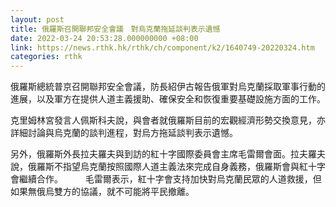 ```yaml
---
layout: post
title: 俄羅斯召開聯邦安全會議　對烏克蘭拖延談判表示遺憾
date: 2022-03-24 20:53:28.000000000 +08:00
link: https://news.rthk.hk/rthk/ch/component/k2/1640749-20220324.htm
categories: rthk
---
```


俄羅斯總統普京召開聯邦安全會議，防長紹伊古報告俄軍對烏克蘭採取軍事行動的進展，以及軍方在提供人道主義援助、確保安全和恢復重要基礎設施方面的工作。

克里姆林宮發言人佩斯科夫說，與會者就俄羅斯目前的宏觀經濟形勢交換意見，亦詳細討論與烏克蘭的談判進程，對烏方拖延談判表示遺憾。

另外，俄羅斯外長拉夫羅夫與到訪的紅十字國際委員會主席毛雷爾會面。拉夫羅夫說，俄羅斯不指望烏克蘭按照國際人道主義法來完成自身義務，俄羅斯會與紅十字會繼續合作。
　　
毛雷爾表示，紅十字會支持加快對烏克蘭民眾的人道救援，但如果無俄烏雙方的協議，就不可能將平民撤離。
